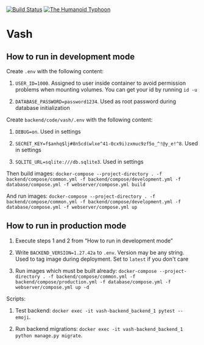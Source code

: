 [![Build Status](https://circleci.com/gh/vsevolod-skripnik/vash-backend.svg?style=shield)](https://circleci.com/gh/vsevolod-skripnik/vash-backend)
[![The Humanoid Typhoon](https://img.shields.io/badge/wanted-%24%2460%2C000%2C000%2C000-red)](https://trigun.fandom.com/wiki/Vash_the_Stampede)

# Vash

## How to run in development mode

Create `.env` with the following content:

1. `USER_ID=1000`. Assigned to user inside container to avoid permission problems when mounting volumes. You can get your id by running `id -u`

2. `DATABASE_PASSWORD=password1234`. Used as root password during database initialization


Create `backend/code/vash/.env` with the following content:

1. `DEBUG=on`. Used in settings

2. `SECRET_KEY=f$anhq$lj#8n5cd(wlxe^41-0cx9i)zxmuc9zf5o_^!@y_e!^8`. Used in settings

3. `SQLITE_URL=sqlite:///db.sqlite3`. Used in settings


Then build images: `docker-compose --project-directory . -f backend/compose/common.yml -f backend/compose/development.yml -f database/compose.yml -f webserver/compose.yml build`

And run images: `docker-compose --project-directory . -f backend/compose/common.yml -f backend/compose/development.yml -f database/compose.yml -f webserver/compose.yml up`


## How to run in production mode

1. Execute steps 1 and 2 from “How to run in development mode”

2. Write `BACKEND_VERSION=1.27.42a` to `.env`. Version may be any string. Used to tag image during deployment. Set to `latest` if you don't care

3. Run images which must be built already: `docker-compose --project-directory . -f backend/compose/common.yml -f backend/compose/production.yml -f database/compose.yml -f webserver/compose.yml up -d`


Scripts:

1. Test backend: `docker exec -it vash-backend_backend_1 pytest --emoji`.

2. Run backend migrations: `docker exec -it vash-backend_backend_1 python manage.py migrate`.
